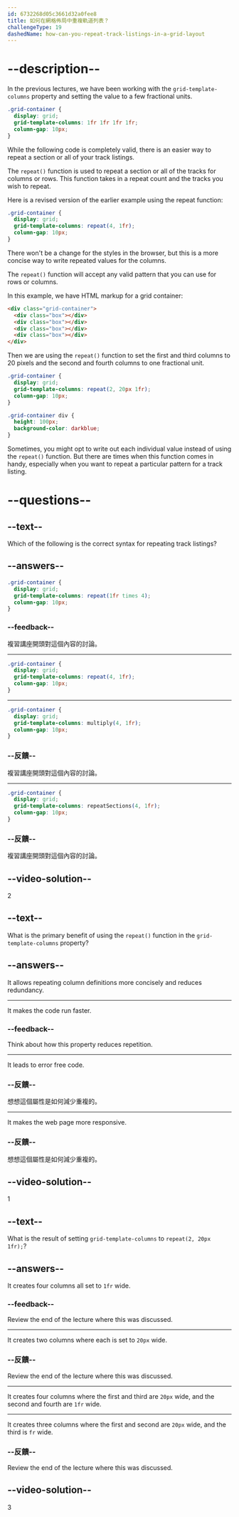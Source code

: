 ```yaml
---
id: 6732268d05c3661d32a0fee8
title: 如何在網格佈局中重複軌道列表？
challengeType: 19
dashedName: how-can-you-repeat-track-listings-in-a-grid-layout
---
```


# --description--

In the previous lectures, we have been working with the `grid-template-columns` property and setting the value to a few fractional units.

```css
.grid-container {
  display: grid;
  grid-template-columns: 1fr 1fr 1fr 1fr;
  column-gap: 10px;
}
```

While the following code is completely valid, there is an easier way to repeat a section or all of your track listings.

The `repeat()` function is used to repeat a section or all of the tracks for columns or rows. This function takes in a repeat count and the tracks you wish to repeat.

Here is a revised version of the earlier example using the repeat function:

```css
.grid-container {
  display: grid;
  grid-template-columns: repeat(4, 1fr);
  column-gap: 10px;
}
```

There won't be a change for the styles in the browser, but this is a more concise way to write repeated values for the columns.

The `repeat()` function will accept any valid pattern that you can use for rows or columns.

In this example, we have HTML markup for a grid container:

```html
<div class="grid-container">
  <div class="box"></div>
  <div class="box"></div>
  <div class="box"></div>
  <div class="box"></div>
</div>
```

Then we are using the `repeat()` function to set the first and third columns to 20 pixels and the second and fourth columns to one fractional unit.

```css
.grid-container {
  display: grid;
  grid-template-columns: repeat(2, 20px 1fr);
  column-gap: 10px;
}

.grid-container div {
  height: 100px;
  background-color: darkblue;
}
```

Sometimes, you might opt to write out each individual value instead of using the `repeat()` function. But there are times when this function comes in handy, especially when you want to repeat a particular pattern for a track listing.

# --questions--

## --text--

Which of the following is the correct syntax for repeating track listings?

## --answers--

```css
.grid-container {
  display: grid;
  grid-template-columns: repeat(1fr times 4);
  column-gap: 10px;
}
```

### --feedback--

複習講座開頭對這個內容的討論。

---

```css
.grid-container {
  display: grid;
  grid-template-columns: repeat(4, 1fr);
  column-gap: 10px;
}
```

---

```css
.grid-container {
  display: grid;
  grid-template-columns: multiply(4, 1fr);
  column-gap: 10px;
}
```

### --反饋--

複習講座開頭對這個內容的討論。

---

```css
.grid-container {
  display: grid;
  grid-template-columns: repeatSections(4, 1fr);
  column-gap: 10px;
}
```

### --反饋--

複習講座開頭對這個內容的討論。

## --video-solution--

2

## --text--

What is the primary benefit of using the `repeat()` function in the `grid-template-columns` property?

## --answers--

It allows repeating column definitions more concisely and reduces redundancy.

---

It makes the code run faster.


### --feedback--

Think about how this property reduces repetition.

---

It leads to error free code.

### --反饋--

想想這個屬性是如何減少重複的。

---

It makes the web page more responsive.

### --反饋--

想想這個屬性是如何減少重複的。

## --video-solution--

1

## --text--

What is the result of setting `grid-template-columns` to `repeat(2, 20px 1fr);`?

## --answers--

It creates four columns all set to `1fr` wide.

### --feedback--

Review the end of the lecture where this was discussed.

---

It creates two columns where each is set to `20px` wide.

### --反饋--

Review the end of the lecture where this was discussed.

---

It creates four columns where the first and third are `20px` wide, and the second and fourth are `1fr` wide.

---

It creates three columns where the first and second are `20px` wide, and the third is `fr` wide.

### --反饋--

Review the end of the lecture where this was discussed.

## --video-solution--

3

